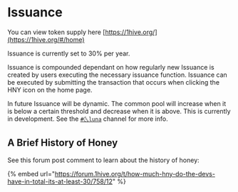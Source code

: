 # Issuance

You can view token supply here [https://1hive.org/](https://1hive.org/#/home)

Issuance is currently set to 30% per year.

Issuance is compounded dependant on how regularly new Issuance is created by users executing the necessary issuance function. Issuance can be executed by submitting the transaction that occurs when clicking the HNY icon on the home page.

In future Issuance will be dynamic. The common pool will increase when it is below a certain threshold and decrease when it is above. This is currently in development. See the [`#🌜luna`](https://discord.gg/efpG78vZ4q) channel for more info.

## A Brief History of Honey

See this forum post comment to learn about the history of honey: 

{% embed url="https://forum.1hive.org/t/how-much-hny-do-the-devs-have-in-total-its-at-least-30/758/12" %}





